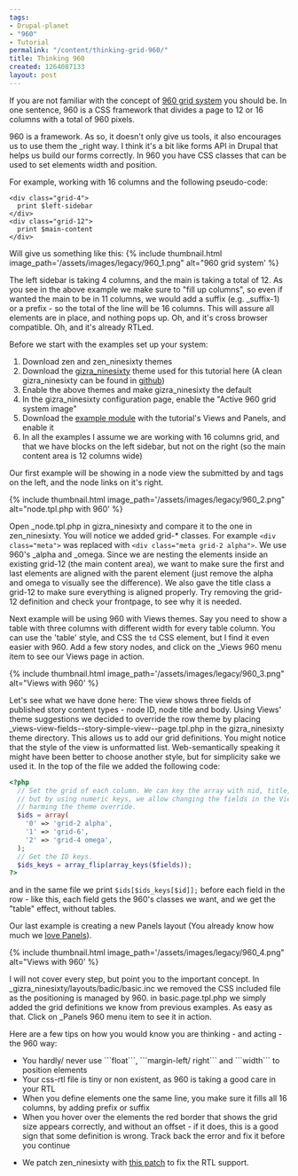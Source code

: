 ```yaml
---
tags:
- Drupal-planet
- "960"
- Tutorial
permalink: "/content/thinking-grid-960/"
title: Thinking 960
created: 1264087133
layout: post
---
```

If you are not familiar with the concept of <a href="http://960.gs/">960 grid system</a> you should be. In one sentence, 960 is a CSS framework that divides a page to 12 or 16 columns with a total of 960 pixels.

960 is a framework. As so, it doesn't only give us tools, it also encourages us to use them the _right way. I think it's a bit like forms API in Drupal that helps us build our forms correctly.
In 960 you have CSS classes that can be used to set elements width and position.

<!-- more -->

For example, working with 16 columns and the following pseudo-code:
```
<div class="grid-4">
  print $left-sidebar
</div>
<div class="grid-12">
  print $main-content
</div>
```
Will give us something like this:
{% include thumbnail.html image_path='/assets/images/legacy/960_1.png" alt="960 grid system' %}

The left sidebar is taking 4 columns, and the main is taking a total of 12. As you see in the above example we make sure to "fill up columns", so even if wanted the main to be in 11 columns, we would add a suffix (e.g. _suffix-1) or a prefix - so the total of the line will be 16 columns. This will assure all elements are in place, and nothing pops up. Oh, and it's cross browser compatible. Oh, and it's already RTLed.

Before we start with the examples set up your system:
<ol>
<li>Download zen and zen_ninesixty themes</li>
<li>Download the <a href="https://www.gizra.com/sites/default/files/gizra_ninesixty.zip">gizra_ninesixty</a> theme used for this tutorial here (A clean gizra_ninesixty can be found in <a href="http://github.com/amitaibu/gizra_ninesixty">github</a>)</li>
<li>Enable the above themes and make gizra_ninesixty the default</li>
<li>In the gizra_ninesixty configuration page, enable the "Active 960 grid system image"</li>
<li>Download the <a href="https://www.gizra.com/sites/default/files/gizra_960.zip">example module</a> with the tutorial's Views and Panels, and enable it</li>
<li>In all the examples I assume we are working with 16 columns grid, and that we have blocks on the left sidebar, but not on the right (so the main content area is 12 columns wide)</li>
</ol>

Our first example will be showing in a node view the submitted by and tags on the left, and the node links on it's right.

{% include thumbnail.html image_path='/assets/images/legacy/960_2.png" alt="node.tpl.php with 960' %}

Open _node.tpl.php in gizra_ninesixty and compare it to the one in zen_ninesixty. You will notice we added grid-* classes. For example ```<div class="meta">``` was replaced with ```<div class="meta grid-2 alpha">```.
We use 960's _alpha and _omega. Since we are nesting the elements inside an existing grid-12 (the main content area), we want to make sure the first and last elements are aligned with the parent element (just remove the alpha and omega to visually see the difference).
We also gave the title class a grid-12 to make sure everything is aligned properly. Try removing the grid-12 definition and check your frontpage, to see why it is needed.

Next example will be using 960 with Views themes. Say you need to show a table with three columns with different width for every table column. You can use the 'table' style, and CSS the ```td``` CSS element, but I find it even easier with 960. Add a few story nodes, and click on the _Views 960 menu item to see our Views page in action.

{% include thumbnail.html image_path='/assets/images/legacy/960_3.png" alt="Views with 960' %}

Let's see what we have done here:
The view shows three fields of published story content types - node ID, node title and body. Using Views' theme suggestions we decided to override the row theme by placing _views-view-fields--story-simple-view--page.tpl.php in the gizra_ninesixty theme directory. This allows us to add our grid definitions. You might notice that the style of the view is unformatted list. Web-semantically speaking it might have been better to choose another style, but for simplicity sake we used it. In the top of the file we added the following code:

```php
<?php
  // Set the grid of each column. We can key the array with nid, title, body,
  // but by using numeric keys, we allow changing the fields in the Views without
  // harming the theme override.
  $ids = array(
    '0' => 'grid-2 alpha',
    '1' => 'grid-6',
    '2' => 'grid-4 omega',
  );
  // Get the ID keys.
  $ids_keys = array_flip(array_keys($fields));
?>
```

and in the same file we print ```$ids[$ids_keys[$id]];``` before each field in the row - like this, each field gets the 960's classes we want, and we get the "table" effect, without tables.

Our last example is creating a new Panels layout (You already know how much we <a href="https://www.gizra.com/content/does-every-page-really-need-be-node">love Panels</a>).

{% include thumbnail.html image_path='/assets/images/legacy/960_4.png" alt="Views with 960' %}

I will not cover every step, but point you to the important concept. In _gizra_ninesixty/layouts/badic/basic.inc we removed the CSS included file as the positioning is managed by 960. in basic.page.tpl.php we simply added the grid definitions we know from previous examples. As easy as that. Click on _Panels 960 menu item to see it in action.

Here are a few tips on how you would know you are thinking - and acting - the 960 way:
<ul>
<li>You hardly/ never use ```float```, ```margin-left/ right``` and ```width``` to position elements</li>
<li>Your css-rtl file is tiny or non existent, as 960 is taking a good care in your RTL</li>
<li>When you define elements one the same line, you make sure it fills all 16 columns, by adding prefix or suffix</li>
<li>When you hover over the elements the red border that shows the grid size appears correctly, and without an offset - if it does, this is a good sign that some definition is wrong. Track back the error and fix it before you continue</li>
</ul>

* We patch zen_ninesixty with <a href="http://drupal.org/node/648064">this patch</a> to fix the RTL support.
